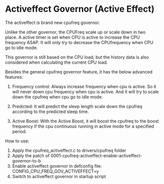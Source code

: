 Activeffect Governor (Active Effect)
===================================

The activeffect is brand new cpufreq governor.

Unlike the other governor, the CPUFreq scale up or scale down in two
place. A active timer is set when CPU is active to increase the CPU
frequency ASAP. It will only try to decrease the CPUfrequency when CPU
go to idle mode.

This governor is still based on the CPU load, but the history data is
also considered when calculating the current CPU load.

Besides the general cpufreq governor feature, it has the below advanced
features:

1. Frequency control:
Always increase frequency when cpu is active. So it will never down cpu
frequency when cpu is active. And it will try to scale down the cpufreq
when cpu go to idle mode.

2. Predicted:
It will predict the sleep length scale down the cpufreq according to the
predicted sleep time.

3. Active Boost:
With the Active Boost, it will boost the cpufreq to the boost frequency
if the cpu continuous running in active mode for a specified period.

How to use:

1. Apply the cpufreq_activeffect.c to drivers/cpufreq folder
2. Apply the patch of 0001-cpufreq-activeffect-enable-activeffect-governor-to-b
3. Enable activeffect governor in defconfig file:
        CONFIG_CPU_FREQ_GOV_ACTIVEFFECT=y
4. Switch to activeffect governor in startup script
